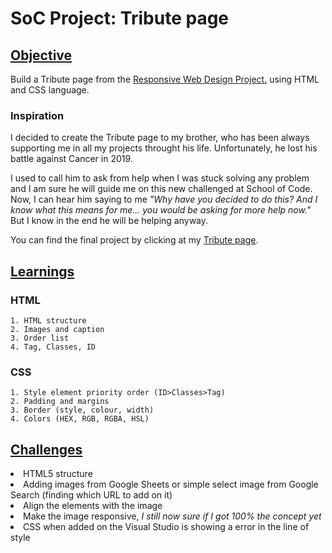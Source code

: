 # SoC Project: Tribute page


## <u>Objective</u>

<p>Build a Tribute page from the <a href="https://www.freecodecamp.org/learn/responsive-web-design/#responsive-web-design-projects">Responsive Web Design Project.</a> using HTML and CSS language.<p>

### Inspiration
I decided to create the Tribute page to my brother, who has been always supporting me in all my projects throught his life. Unfortunately, he lost his battle against Cancer in 2019. 

I used to call him to ask from help when I was stuck solving any problem and I am sure he will guide me on this new challenged at School of Code. Now, I can hear him saying to me <em >"Why have you decided to do this? And I know what this means for me... you would be asking for more help now." </em>But I know in the end he will be helping anyway.

<p> You can find the final project by clicking at my <a href="https://codepen.io/drinobre/full/jOLwPyo" title="Title"> Tribute page</a>.</p> 

## <u>Learnings</u>

### HTML
    1. HTML structure
    2. Images and caption
    3. Order list
    4. Tag, Classes, ID

### CSS
    1. Style element priority order (ID>Classes>Tag)
    2. Padding and margins
    3. Border (style, colour, width)
    4. Colors (HEX, RGB, RGBA, HSL)


## <u>Challenges</u>

<li> HTML5 structure</li>
<li> Adding images from Google Sheets or simple select image from Google Search (finding which URL to add on it)</li>
<li> Align the elements with the image </li>
<li> Make the image responsive, <em>I still now sure if I got 100% the concept yet</em> </li>
<li> CSS when added on the Visual Studio is showing a error in the line of style </li>


